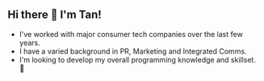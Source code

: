 ## Hi there 👋 I'm Tan!
- I've worked with major consumer tech companies over the last few years.
- I have a varied background in PR, Marketing and Integrated Comms.
- I'm looking to develop my overall programming knowledge and skillset. 🤔

<!--
**dtngu/dtngu** is a ✨ _special_ ✨ repository because its `README.md` (this file) appears on your GitHub profile.

Here are some ideas to get you started:

- 🔭 I’m currently working on ...
- 🌱 I’m currently learning ...
- 👯 I’m looking to collaborate on ...
- 🤔 I’m looking for help with ...
- 💬 Ask me about ...
- 📫 How to reach me: ...
- 😄 Pronouns: ...
- ⚡ Fun fact: ...
-->
